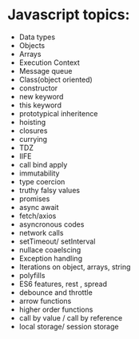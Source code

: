 # Javascript topics:

- Data types
- Objects
- Arrays
- Execution Context
- Message queue
- Class(object oriented)
- constructor
- new keyword
- this keyword
- prototypical inheritence
- hoisting
- closures
- currying
- TDZ
- IIFE
- call bind apply
- immutability
- type coercion
- truthy falsy values
- promises
- async await
- fetch/axios
- asyncronous codes
- network calls
- setTimeout/ setInterval
- nullace coaelscing
- Exception handling
- Iterations on object, arrays, string
- polyfills
- ES6 features, rest , spread
- debounce and throttle
- arrow functions
- higher order functions
- call by value / call by reference
- local storage/ session storage
